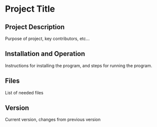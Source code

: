 # **Project Title**

## Project Description

Purpose of project, key contributors, etc...

## Installation and Operation

Instructions for installing the program, and steps for running the program.

## Files

List of needed files

## Version

Current version, changes from previous version

